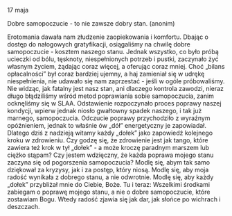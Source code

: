 17 maja

Dobre samopoczucie - to nie zawsze dobry stan.
(anonim)

Erotomania dawała nam złudzenie zaopiekowania i komfortu. Dbając o dostęp do nałogowych gratyfikacji, osiągaliśmy na chwilę dobre samopoczucie - kosztem naszego stanu. Jednak wszystko, co było próbą ucieczki od bólu, tęsknoty, niespełnionych potrzeb i pustki, zaczynało żyć własnym życiem, żądając coraz więcej, a oferując coraz mniej. Choć „bilans opłacalności” był coraz bardziej ujemny, a haj zamieniał się w udrękę niespełnienia, nie udawało się nam zaprzestać - jeśli w ogóle próbowaliśmy. Nie widząc, jak fatalny jest nasz stan, ani dlaczego kontrola zawodzi, nieraz długo błądziliśmy wśród metod poprawiania sobie samopoczucia, zanim ocknęliśmy się w SLAA. Odstawienie rozpoczynało proces poprawy naszej kondycji, wpierw jednak niosło gwałtowny spadek naszego, i tak już marnego, samopoczucia. Odczucie poprawy przychodziło z wyraźnym opóźnieniem, jednak to właśnie ów „dół” energetyczny je zapowiadał. Dlatego dziś z nadzieją witamy każdy „dołek” jako zapowiedź kolejnego kroku w zdrowieniu.
 Czy godzę się, że zdrowienie jest jak tango, które zawiera też krok w tył „dołek” - a może kroczę paradnym marszem lub ciężko stąpam? Czy jestem wdzięczny, że każda poprawa mojego stanu zaczyna się od pogorszenia samopoczucia?
 Modlę się, abym tak samo dziękował za kryzysy, jak i za postęp, który niosą. Modlę się, aby moja radość wynikała z dobrego stanu, a nie odwrotnie. Modlę się, aby każdy „dołek” przybliżał mnie do Ciebie, Boże.
 Tu i teraz: Wszelkimi środkami zabiegam o poprawę mojego stanu, a nie o dobre samopoczucie, które zostawiam Bogu. Wtedy radość zjawia się jak dar, jak słońce po wichrach i deszczach.

